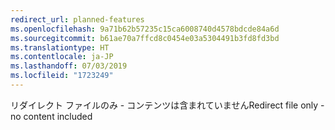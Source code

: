 ```yaml
---
redirect_url: planned-features
ms.openlocfilehash: 9a71b62b57235c15ca6008740d4578bdcde84a6d
ms.sourcegitcommit: b61ae70a7ffcd8c0454e03a5304491b3fd8fd3bd
ms.translationtype: HT
ms.contentlocale: ja-JP
ms.lasthandoff: 07/03/2019
ms.locfileid: "1723249"
---
```

<span data-ttu-id="85fd5-101">リダイレクト ファイルのみ - コンテンツは含まれていません</span><span class="sxs-lookup"><span data-stu-id="85fd5-101">Redirect file only - no content included</span></span>